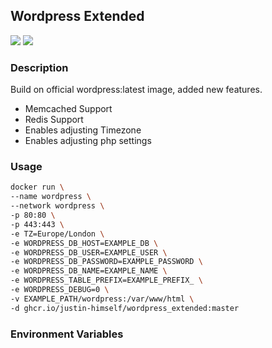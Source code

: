 
## Wordpress Extended
![](https://img.shields.io/badge/ARCH-amd64-red)
![](https://img.shields.io/badge/ARCH-arm64-ff69b4)

### Description

Build on official wordpress:latest image, added new features.
  - Memcached Support
  - Redis Support
  - Enables adjusting Timezone
  - Enables adjusting php settings

### Usage

```bash
docker run \
--name wordpress \
--network wordpress \
-p 80:80 \
-p 443:443 \
-e TZ=Europe/London \
-e WORDPRESS_DB_HOST=EXAMPLE_DB \
-e WORDPRESS_DB_USER=EXAMPLE_USER \
-e WORDPRESS_DB_PASSWORD=EXAMPLE_PASSWORD \
-e WORDPRESS_DB_NAME=EXAMPLE_NAME \
-e WORDPRESS_TABLE_PREFIX=EXAMPLE_PREFIX_ \
-e WORDPRESS_DEBUG=0 \
-v EXAMPLE_PATH/wordpress:/var/www/html \
-d ghcr.io/justin-himself/wordpress_extended:master
```


### Environment Variables

